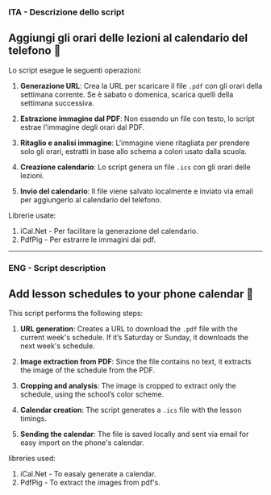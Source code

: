 ### ITA - Descrizione dello script

## Aggiungi gli orari delle lezioni al calendario del telefono 📅

Lo script esegue le seguenti operazioni:

1. **Generazione URL**: Crea la URL per scaricare il file `.pdf` con gli orari della settimana corrente. Se è sabato o domenica, scarica quelli della settimana successiva.
   
2. **Estrazione immagine dal PDF**: Non essendo un file con testo, lo script estrae l'immagine degli orari dal PDF.

3. **Ritaglio e analisi immagine**: L'immagine viene ritagliata per prendere solo gli orari, estratti in base allo schema a colori usato dalla scuola.

4. **Creazione calendario**: Lo script genera un file `.ics` con gli orari delle lezioni.

5. **Invio del calendario**: Il file viene salvato localmente e inviato via email per aggiungerlo al calendario del telefono.


Librerie usate:
1. iCal.Net - Per facilitare la generazione del calendario.
2. PdfPig - Per estrarre le immagini dai pdf.

---

### ENG - Script description

## Add lesson schedules to your phone calendar 📅

This script performs the following steps:

1. **URL generation**: Creates a URL to download the `.pdf` file with the current week's schedule. If it’s Saturday or Sunday, it downloads the next week's schedule.

2. **Image extraction from PDF**: Since the file contains no text, it extracts the image of the schedule from the PDF.

3. **Cropping and analysis**: The image is cropped to extract only the schedule, using the school’s color scheme.

4. **Calendar creation**: The script generates a `.ics` file with the lesson timings.

5. **Sending the calendar**: The file is saved locally and sent via email for easy import on the phone's calendar.

libreries used:
1. iCal.Net -  To easaly generate a calendar.
2. PdfPig - To extract the images from pdf's.
